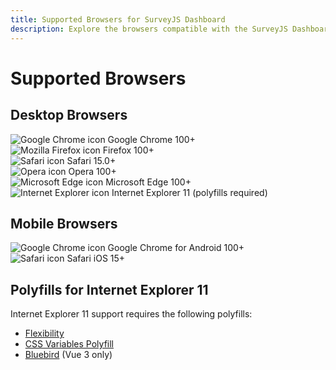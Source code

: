 ```yaml
---
title: Supported Browsers for SurveyJS Dashboard
description: Explore the browsers compatible with the SurveyJS Dashboard library. Check our guide to ensure  optimal performance and smooth survey data visualization across the supported browsers.
---
```


# Supported Browsers

## Desktop Browsers

<div class="v2-class---documentation-page__supported-browsers"> <img src="images/browser-icons-chrome.svg" alt="Google Chrome icon"> <span>Google Chrome 100+</span> </div>
<div class="v2-class---documentation-page__supported-browsers"> <img src="images/browser-icons-firefox.svg" alt="Mozilla Firefox icon"> <span>Firefox 100+</span> </div>     
<div class="v2-class---documentation-page__supported-browsers"> <img src="images/browser-icons-safari.svg" alt="Safari icon"> <span>Safari 15.0+</span> </div>
<div class="v2-class---documentation-page__supported-browsers"> <img src="images/browser-icons-opera.svg" alt="Opera icon"> <span>Opera 100+</span> </div>
<div class="v2-class---documentation-page__supported-browsers"> <img src="images/browser-icons-edge.svg" alt="Microsoft Edge icon"> <span>Microsoft Edge 100+</span> </div>
<div class="v2-class---documentation-page__supported-browsers"> <img src="images/browser-icons-ie.svg" alt="Internet Explorer icon"> <span>Internet Explorer 11 (polyfills required)</span> </div>

## Mobile Browsers

<div class="v2-class---documentation-page__supported-browsers"> <img src="images/browser-icons-chrome.svg" alt="Google Chrome icon"> <span>Google Chrome for Android 100+</span> </div>       
<div class="v2-class---documentation-page__supported-browsers"> <img src="images/browser-icons-safari.svg" alt="Safari icon"> <span>Safari iOS 15+</span> </div>

## Polyfills for Internet Explorer 11

Internet Explorer 11 support requires the following polyfills:

- <a href="https://github.com/jonathantneal/flexibility" target="_blank">Flexibility</a>
- <a href="https://github.com/nuxodin/ie11CustomProperties" target="_blank">CSS Variables Polyfill</a>
- <a href="http://bluebirdjs.com/docs/getting-started.html" target="_blank">Bluebird</a> (Vue 3 only)